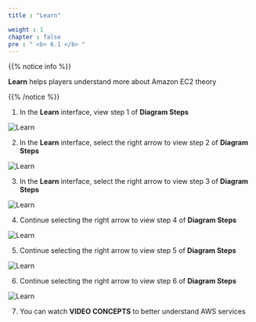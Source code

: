 ```yaml
---
title : "Learn"

weight : 1
chapter : false
pre : " <b> 6.1 </b> "
---
```


{{% notice info %}}

**Learn** helps players understand more about Amazon EC2 theory

{{% /notice %}}

1. In the **Learn** interface, view step 1 of **Diagram Steps**

![Learn](/images/6-ec2connect/6.1-learn/1-learn.png)

2. In the **Learn** interface, select the right arrow to view step 2 of **Diagram Steps**

![Learn](/images/6-ec2connect/6.1-learn/2-learn.png)

3. In the **Learn** interface, select the right arrow to view step 3 of **Diagram Steps**

![Learn](/images/6-ec2connect/6.1-learn/3-learn.png)

4. Continue selecting the right arrow to view step 4 of **Diagram Steps**

![Learn](/images/6-ec2connect/6.1-learn/4-learn.png)

5. Continue selecting the right arrow to view step 5 of **Diagram Steps**

![Learn](/images/6-ec2connect/6.1-learn/5-learn.png)

6. Continue selecting the right arrow to view step 6 of **Diagram Steps**

![Learn](/images/6-ec2connect/6.1-learn/6-learn.png)

7. You can watch **VIDEO CONCEPTS** to better understand AWS services
